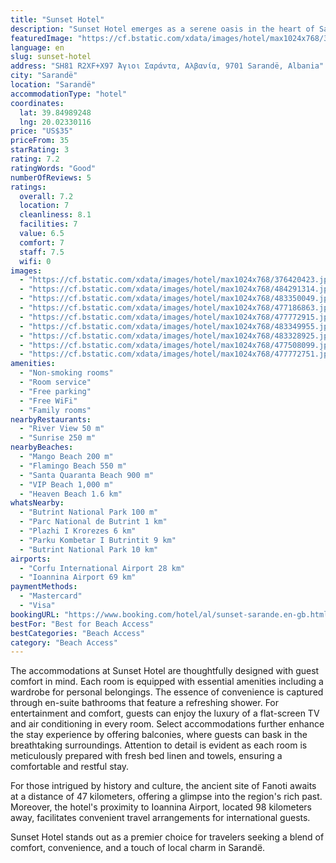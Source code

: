 ```yaml
---
title: "Sunset Hotel"
description: "Sunset Hotel emerges as a serene oasis in the heart of Sarandë, merely a stone's throw away from the pristine Mango Beach."
featuredImage: "https://cf.bstatic.com/xdata/images/hotel/max1024x768/376420423.jpg?k=2c2c236c6e7db2e4b3267ab1189f474be9ba587da2ead0ea0d4e62b1073906e4&o=&hp=1"
language: en
slug: sunset-hotel
address: "SH81 R2XF+X97 Άγιοι Σαράντα, Αλβανία, 9701 Sarandë, Albania"
city: "Sarandë"
location: "Sarandë"
accommodationType: "hotel"
coordinates:
  lat: 39.84989248
  lng: 20.02330116
price: "US$35"
priceFrom: 35
starRating: 3
rating: 7.2
ratingWords: "Good"
numberOfReviews: 5
ratings:
  overall: 7.2
  location: 7
  cleanliness: 8.1
  facilities: 7
  value: 6.5
  comfort: 7
  staff: 7.5
  wifi: 0
images:
  - "https://cf.bstatic.com/xdata/images/hotel/max1024x768/376420423.jpg?k=2c2c236c6e7db2e4b3267ab1189f474be9ba587da2ead0ea0d4e62b1073906e4&o=&hp=1"
  - "https://cf.bstatic.com/xdata/images/hotel/max1024x768/484291314.jpg?k=fe53884884465ff130102115f2d9b341c0e4b35590a4251ec60bf9b89c547593&o=&hp=1"
  - "https://cf.bstatic.com/xdata/images/hotel/max1024x768/483350049.jpg?k=97bca34149bf9a2c0f9cc51281b1a91b0b09577d6488e184440d7795486cb961&o=&hp=1"
  - "https://cf.bstatic.com/xdata/images/hotel/max1024x768/477186863.jpg?k=b55fbcf1f356e9f4e3953f3ca1d3881308ea461f273dbb50f1e9dd2834e67a1c&o=&hp=1"
  - "https://cf.bstatic.com/xdata/images/hotel/max1024x768/477772915.jpg?k=cd3e2b98cf970fb00e6521ddae1c55c26517fb79e77d6ee6a2e27261a90bcffc&o=&hp=1"
  - "https://cf.bstatic.com/xdata/images/hotel/max1024x768/483349955.jpg?k=93cd4f2821605691413501e5373ef9b7101210a690952bb92b0a2142ce80c1df&o=&hp=1"
  - "https://cf.bstatic.com/xdata/images/hotel/max1024x768/483328925.jpg?k=f31d83cdcc4fd8eb857c3781b12a07371184016f08fcfafe0fb2e487d346e4ce&o=&hp=1"
  - "https://cf.bstatic.com/xdata/images/hotel/max1024x768/477508099.jpg?k=8ccdcab19c100d04f96915a9f12f5a0c143c442727d90a9f59d1491650b110cb&o=&hp=1"
  - "https://cf.bstatic.com/xdata/images/hotel/max1024x768/477772751.jpg?k=e20c8f0ce1f163ecc96e96853f04df15bca42ed3e36fd10e660918d165812d13&o=&hp=1"
amenities:
  - "Non-smoking rooms"
  - "Room service"
  - "Free parking"
  - "Free WiFi"
  - "Family rooms"
nearbyRestaurants:
  - "River View 50 m"
  - "Sunrise 250 m"
nearbyBeaches:
  - "Mango Beach 200 m"
  - "Flamingo Beach 550 m"
  - "Santa Quaranta Beach 900 m"
  - "VIP Beach 1,000 m"
  - "Heaven Beach 1.6 km"
whatsNearby:
  - "Butrint National Park 100 m"
  - "Parc National de Butrint 1 km"
  - "Plazhi I Krorezes 6 km"
  - "Parku Kombetar I Butrintit 9 km"
  - "Butrint National Park 10 km"
airports:
  - "Corfu International Airport 28 km"
  - "Ioannina Airport 69 km"
paymentMethods:
  - "Mastercard"
  - "Visa"
bookingURL: "https://www.booking.com/hotel/al/sunset-sarande.en-gb.html?aid=8035640"
bestFor: "Best for Beach Access"
bestCategories: "Beach Access"
category: "Beach Access"
---
```


The accommodations at Sunset Hotel are thoughtfully designed with guest comfort in mind. Each room is equipped with essential amenities including a wardrobe for personal belongings. The essence of convenience is captured through en-suite bathrooms that feature a refreshing shower. For entertainment and comfort, guests can enjoy the luxury of a flat-screen TV and air conditioning in every room. Select accommodations further enhance the stay experience by offering balconies, where guests can bask in the breathtaking surroundings. Attention to detail is evident as each room is meticulously prepared with fresh bed linen and towels, ensuring a comfortable and restful stay.

For those intrigued by history and culture, the ancient site of Fanoti awaits at a distance of 47 kilometers, offering a glimpse into the region's rich past. Moreover, the hotel's proximity to Ioannina Airport, located 98 kilometers away, facilitates convenient travel arrangements for international guests.

Sunset Hotel stands out as a premier choice for travelers seeking a blend of comfort, convenience, and a touch of local charm in Sarandë.